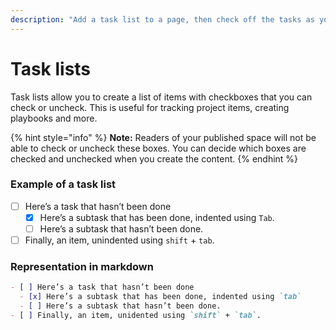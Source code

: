```yaml
---
description: "Add a task list to a page, then check off the tasks as you complete them —\_perfect for to-dos."
---
```


# Task lists

Task lists allow you to create a list of items with checkboxes that you can check or uncheck. This is useful for tracking project items, creating playbooks and more.

{% hint style="info" %}
**Note:** Readers of your published space will not be able to check or uncheck these boxes. You can decide which boxes are checked and unchecked when you create the content.
{% endhint %}

### Example of a task list

* [ ] Here’s a task that hasn’t been done
  * [x] Here’s a subtask that has been done, indented using `Tab`.
  * [ ] Here’s a subtask that hasn’t been done.
* [ ] Finally, an item, unindented using `shift` + `tab`.

### Representation in markdown

```markdown
- [ ] Here’s a task that hasn’t been done
  - [x] Here’s a subtask that has been done, indented using `tab`
  - [ ] Here’s a subtask that hasn’t been done.
- [ ] Finally, an item, unidented using `shift` + `tab`.
```
